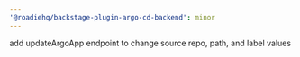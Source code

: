 ```yaml
---
'@roadiehq/backstage-plugin-argo-cd-backend': minor
---
```


add updateArgoApp endpoint to change source repo, path, and label values
